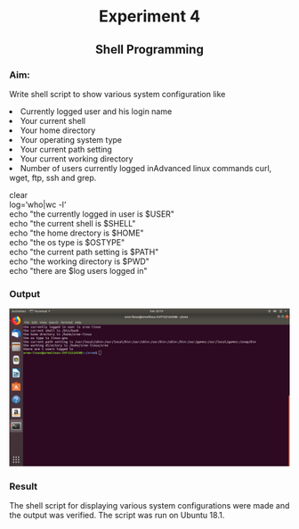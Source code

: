 # <center>Experiment 4 </center>
## <center>Shell Programming</center>
### Aim:
Write shell script to show various system configuration like<br>
<li>Currently logged user and his login name
<li>Your current shell
<li>Your home directory
<li>Your operating system type
<li>Your current path setting
<li>Your current working directory
<li>Number of users currently logged inAdvanced linux commands curl, wget, ftp, ssh and grep.<br>


clear<br>
log=‘who|wc -l‘<br>
echo "the currently logged in user is $USER"<br>
echo "the current shell is $SHELL"<br>
echo "the home drectory is $HOME"<br>
echo "the os type is $OSTYPE"<br>
echo "the current path setting is $PATH"<br>
echo "the working directory is $PWD"<br>
echo "there are $log users logged in"<br>

### Output

![](https://raw.githubusercontent.com/sreejiths1979/foss/master/exp4.png)
<br>
### Result
The shell script for displaying various system configurations were made and the
output was verified. The script was run on Ubuntu 18.1. 




